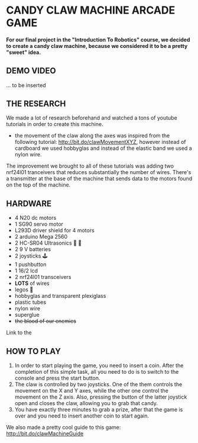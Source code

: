 # CANDY CLAW MACHINE ARCADE GAME
#### For our final project in the "Introduction To Robotics" course, we decided to create a candy claw machine, because we considered it to be a pretty "sweet" idea.

## DEMO VIDEO
... to be inserted

## THE RESEARCH
We made a lot of research beforehand and watched a tons of youtube tutorials in order to create this machine. 

- the movement of the claw along the axes was inspired from the following tutorial: http://bit.do/clawMovementXYZ, however instead of cardboard we used hobbyglas and instead of the elastic band we used a nylon wire.

The improvement we brought to all of these tutorials was adding two nrf24l01 tranceivers that reduces substantially the number of wires. There's a transmitter at the base of the machine that sends data to the motors found on the top of the machine. 

## HARDWARE 
- 4 N20 dc motors
- 1 SG90 servo motor
- L293D driver shield for 4 motors
- 2 arduino Mega 2560
- 2 HC-SR04 Ultrasonics :radio_button: :radio_button: 
- 2 9 V batteries
- 2 joysticks 🕹️
- 1 pushbutton
- 1 16/2 lcd
- 2 nrf24l01 transceivers 
- **LOTS** of wires
- legos 🧱
- hobbyglas and transparent plexiglass
- plastic tubes
- nylon wire
- superglue
- ~~the blood of our enemies~~

Link to the

## HOW TO PLAY

1. In order to start playing the game, you need to insert a coin. After the completion of this simple task, all you need to do is to switch to the console and press the start button.   
2. The claw is controlled by two joysticks. One of the them controls the movement on the X and Y axes, while the other one control the movement on the Z axis. Also, pressing the button of the latter joystick open and closes the claw, allowing you to grab that candy.
3. You have exactly three minutes to grab a prize, after that the game is over and you need to insert another coin to start again. 

We also made a pretty cool guide to this game: http://bit.do/clawMachineGuide


